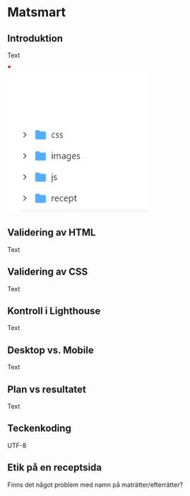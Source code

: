 # Matsmart

## Introduktion

Text

![Test](test.png)

## Validering av HTML

Text

## Validering av CSS

Text

## Kontroll i Lighthouse

Text

## Desktop vs. Mobile

Text

## Plan vs resultatet

Text

## Teckenkoding

UTF-8

## Etik på en receptsida

Finns det något problem med namn på maträtter/efterrätter?
